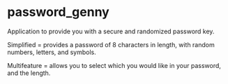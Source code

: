 # password_genny
Application to provide you with a secure and randomized password key.

Simplified = provides a password of 8 characters in length, with random numbers, letters, and symbols. 

Multifeature = allows you to select which you would like in your password, and the length.
